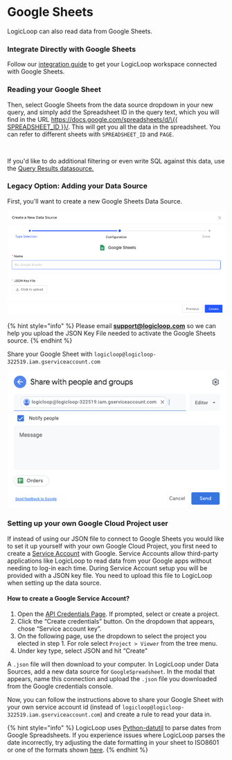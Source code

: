 # Google Sheets

LogicLoop can also read data from Google Sheets.&#x20;

### Integrate Directly with Google Sheets

Follow our [integration guide](../../teams/integrations/google-sheets.md) to get your LogicLoop workspace connected with Google Sheets.

### Reading your Google Sheet

Then, select Google Sheets from the data source dropdown in your new query, and simply add the Spreadsheet ID in the query text, which you will find in the URL [https://docs.google.com/spreadsheets/d/\{{ SPREADSHEET\_ID \}}/](https://docs.google.com/spreadsheets/d/1RIPYoL0p22iyqK34u-A4K-95oQtaP-44jZOlqPmRQxw/). This will get you all the data in the spreadsheet. You can refer to different sheets with `SPREADSHEET_ID` and `PAGE`.

<figure><img src="../../.gitbook/assets/Screenshot 2024-03-04 at 2.09.48 PM.png" alt=""><figcaption></figcaption></figure>

If you'd like to do additional filtering or even write SQL against this data, use the [Query Results datasource.  ](query-results.md)

### Legacy Option: Adding your Data Source

First, you'll want to create a new Google Sheets Data Source.

![](<../../.gitbook/assets/Screen Shot 2022-01-25 at 5.07.07 PM (1).png>)

{% hint style="info" %}
Please email **support@logicloop.com** so we can help you upload the JSON Key File needed to activate the Google Sheets source.&#x20;
{% endhint %}

Share your Google Sheet with `logicloop@logicloop-322519.iam.gserviceaccount.com` &#x20;

![](<../../.gitbook/assets/image (46).png>)

### Setting up your own Google Cloud Project user <a href="#setup" id="setup"></a>

If instead of using our JSON file to connect to Google Sheets you would like to set it up yourself with your own Google Cloud Project, you first need to create a [Service Account](https://cloud.google.com/iam/docs/understanding-service-accounts) with Google. Service Accounts allow third-party applications like LogicLoop to read data from your Google apps without needing to log-in each time. During Service Account setup you will be provided with a JSON key file. You need to upload this file to LogicLoop when setting up the data source.

#### How to create a Google Service Account? <a href="#how-to-create-a-google-service-account" id="how-to-create-a-google-service-account"></a>

1. Open the [API Credentials Page](https://console.cloud.google.com/apis/credentials). If prompted, select or create a project.
2. Click the “Create credentials” button. On the dropdown that appears, chose “Service account key”.
3. On the following page, use the dropdown to select the project you elected in step 1. For role select `Project > Viewer` from the tree menu.
4. Under key type, select JSON and hit “Create”

A `.json` file will then download to your computer. In LogicLoop under Data Sources, add a new data source for `GoogleSpreadsheet`. In the modal that appears, name this connection and upload the `.json` file you downloaded from the Google credentials console.

Now, you can follow the instructions above to share your Google Sheet with your own service account id (instead of `logicloop@logicloop-322519.iam.gserviceaccount.com`) and create a rule to read your data in.&#x20;

{% hint style="info" %}
LogicLoop uses [Python-datutil](https://dateutil.readthedocs.io/en/stable/) to parse dates from Google Spreadsheets. If you experience issues where LogicLoop parses the date incorrectly, try adjusting the date formatting in your sheet to ISO8601 or one of the formats shown [here](https://dateutil.readthedocs.io/en/stable/examples.html#parse-examples).
{% endhint %}

